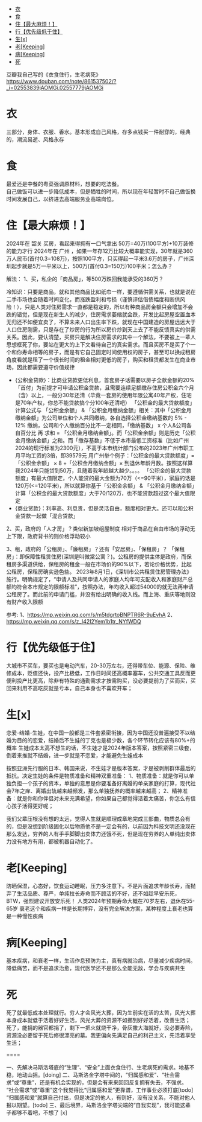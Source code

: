 - [衣](#衣)
- [食](#食)
- [住【最大麻烦！】](#住最大麻烦)
- [行【优先级低于住】](#行优先级低于住)
- [生\[x\]](#生x)
- [老\[Keeping\]](#老keeping)
- [病\[Keeping\]](#病keeping)
- [死](#死)


豆瓣我自己写的《衣食住行，生老病死》https://www.douban.com/note/861537502/?_i=02553839jAOMGi,02557779jAOMGi

# 衣
三部分，身体、衣服、香水。基本形成自己风格，存多点钱买一件耐穿的，经典的，潮流易逝、风格永存


# 食
最爱还是中餐的粤菜强调原材料，想要的吃法餐。  
自己做饭可以进一步降低成本，但是牺牲的时间，所以现在年轻暂时不自己做饭换时间发展自己，以挤进去高端服务业高端岗位。  


# 住【最大麻烦！】
2024年在 韶关 买房，看起来得拥有一口气拿出 50万=40万(100平方)+10万装修 的能力才行
2024年在 广州 ，如果一年存12万比较大概率能实现，30年就是360万人民币(首付0.3=108万)，按照100平方，只买得起一平米3.6万的房子，广州深圳起步就是5万一平米以上，500万(首付0.3=150万)100平米；怎么办？

解法：
1、买，私企的「商品房」，等500万跌回我能承受的360万？

冷知识：只要是商品，就和其他商品比如纸巾一样，要遵循供需关系，也就是说在二手市场也会随着时间变化，而涨跌盈利和亏损（谨慎评估借债幅度和断供风险！），只是人类对住房需求一直都是稳定的，所以有种商品房金额只会增加不会跌的错觉，但是现在新生人的减少，住房需求萎缩就会跌，开发比起房屋空置血本无归还不如便宜卖了，不算未来人口出生率下跌，就现在中国建造的房屋远远大于人口住房刚需，只是存在了炒房的行为所以房价炒到天上去了不能反馈真实的供需关系。因此，要认清楚，买房只是解决住房需求的其中一个解法，不要被上一辈人思想框死了你，要站在更大的上下文看待自己的真实需求。而且买房不是买了个一个和你寿命相等的房子，而是有它自己固定时间使用权的房子，甚至可以换成租房角度看就是租了一个很长时间的租金相对更低的房子，购买和租赁都发生在商业市场，因此都需要遵守价值规律

- {公积金贷款}：比商业贷款更低利息，首套房子话需要以房子全款金额的20%「首付」为前提才可申请公积金贷款，且需要连续足额缴存住房公积金六个月（含）以上，一般分30年还清（毕竟一套房的使用年限公寓40年产权，住宅是70年产权，你总不能贷款搞个分100年还清吧）
「公积金的最大贷款额度」计算公式与 「公积金余额」 & 「公积金月缴纳金额」相关：其中「公积金月缴纳金额」为公司单位和个人共同缴纳，各自选择公积金缴纳基数的 5% - 12% 缴纳，公司和个人缴纳百分比不一定相同，「缴纳基数」 x 个人&公司各自百分比 再 求和 = 「公积金月缴纳金额」。而「公积金余额」则是历史「公积金月缴纳金额」之和。而「缴存基数」不低于本市最低工资标准（比如广州2024的现行标准为2300元），不高于本市统计部门公布的2023年广州市职工月平均工资的3倍，即39579元
用广州举个例子：「公积金的最大贷款额度」=「公积金余额」 × 8 +「公积金月缴纳金额」× 到退休年龄月数。按照这样算我2024年只能贷到50万，且随着我年龄越大越少。。。。
「公积金的最大贷款额度」有最大值限定，个人能贷的最大金额为70万（<=90平米），家庭的话是120万(<=120平米)，所以就算你基于「公积金余额」 & 「公积金月缴纳金额」计算「公积金的最大贷款额度」大于70/120万，也不能贷款超过这个最大值限定
- {商业贷款}：利率高、利息贵，但是灵活自由，额度相对更大。还可以和公积金贷款一起做「混合贷款」

2、买，政府的「人才房」？类似新加坡组屋制度
相对于商品在自由市场的浮动无上下限，政府背书的则价格浮动较小

3、租，政府的「公租房」、「廉租房」？还有「安居房」、「保租房」？
「保租房」：即保障性租赁住房(深圳是叫微棠公寓？)。公租房的提供主体是政府，而保租房多渠道供给，保租房的租金一般在市场价的90%以下，若论价格优势，比起公租房，保租房确实逊色些。
2023年8月1日，《深圳市公共租赁住房管理办法》施行。明确规定了，“申请人及共同申请人的家庭人均年可支配收入和家庭财产总额均符合本市规定的限额标准”，按照办法，年均收入超过54000的就无法再申请公租房了。而此前的申请门槛，并没有给出明确的收入线。而上海、重庆等地则没有财产收入限额 

参考:
1、https://mp.weixin.qq.com/s/m5tdgrtoBNPTR6R-9uEvhA
2、https://mp.weixin.qq.com/s/z_I42I2Yem1b1tr_NYfWDQ


# 行【优先级低于住】
大城市不买车，要买也是电动汽车，20-30万左右，还得带车位、能源、保险、维修成本，贬值还快，投产比极低，工作日时间还高概率塞车，公共交通工具反而更便利投产比更高，除非有特殊的通勤需求才按需购买，没必要提前为了买而买，买回来利用不高吃灰就是亏本，自己本身也不喜欢开车；


# 生[x]
恋爱-结婚-生娃，在中国一般都是三件套紧密衔接，因为中国还没普遍接受不以结婚为目的的恋爱，结婚后不生娃的丁克也是极少数，各个环节转化应该有80%+的概率
生娃成本太高不想生的话，不生娃才是2024年版本答案，按照紧密三级套，倒着来推就不结婚，进一步就是不恋爱，才能避免生娃成本

按照亚洲先行服的日本、韩国来说，不生娃才是版本答案，才是被剥削群体最后的抵抗。决定生娃的条件是物质准备和精神双重准备：
1、物质准备：就是你可以单独负担一个孩子的资本，单独的意思是你要准备好离婚的单亲家庭的打算，现代社会7年之痒、离婚出轨越来越频发，那么单独抚养的概率越来越高；
2、精神准备：就是你和你伴侣对未来充满希望，你如果自己都觉得活着太痛苦，你怎么有信心孩子活得更好呢；

我们父辈压根没有想的太远，觉得人生就是顺理成章地完成三部曲，物质总会有的，但是没想到阶级固化以后物质他不是一定会有的，以前因为科技文明还没现在那么发达，穷养的人有手手脚脚出卖体力还饿不死，但是现在穷养的人单纯出卖体力没有地方有用，都被机器自动化了。


# 老[Keeping]
防晒保湿，心态好，饮食运动睡眠，压力多注意下。不是片面追求年龄长寿，而抛弃了生活品质、尊严，单纯拉长寿命而不顾活的不好，还不如趁早安乐死，BTW，强烈建议开放安乐死！
人类2024年预期寿命大概在70岁左右，退休在55-65岁
衰老这个和疾病一样是长期博弈，没有完全解决方案，某种程度上衰老也算是一种慢性疾病


# 病[Keeping]
基本疾病，和衰老一样，生活作息预防为主，真有病就治病，尽量减少疾病时间。
降低痛苦，而不是追求治愈，现代医学还不是那么全能无敌，学会与疾病共生


# 死
死了就最低成本处理就行。穷人才会风光大葬，因为生前实在活的太苦，风光大葬本身成本就低于活着好好生活，风光大葬的资源不如挪到好好活着，改善生活；
死了，能捐的器官都捐了，剩下一把火就烧干净，骨灰撒大海就好，没必要寿险，资源没必要留于死后修很漂亮的墓。我更偏向先满足自己的利己主义，先活着享受生活；

====

一、先解决马斯洛塔底的“生理”、“安全”上面衣食住行、生老病死的需求。地基不稳，地动山摇。[doing]
二、马斯洛金字塔中间的，“归属感和爱”、“社会需求”或“尊重”，还是有机会实现的，但是会有来来回回反复拥有失去，不强求。
“社会需求”或“尊重”这个我觉得比“归属感和爱”更靠谱，工作事业必须打底[todo]
“归属感和爱”就算自己付出，但是决定的他人，有则好，没有没关系，不能对他人报以期望。[todo]
三、最后境界，马斯洛金字塔尖端的“自我实现”，我可能这辈子都够不着吧，不想了 [x]
